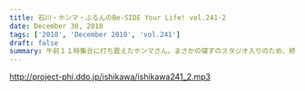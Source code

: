 ```yaml
---
title: 石川・ホンマ・ぶるんのBe-SIDE Your Life! vol.241-2
date: December 30, 2010
tags: ['2010', 'December 2010', 'vol.241']
draft: false
summary: 午前１１時集合に打ち震えたホンマさん。まさかの寝ずのスタジオ入りのため、終了後は軽く意識を失っておりました・・・NAMAE
---
```


http://project-phi.ddo.jp/ishikawa/ishikawa241_2.mp3